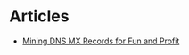 # Articles

* [Mining DNS MX Records for Fun and Profit](https://medium.com/@jason_trost/mining-dns-mx-records-for-fun-and-profit-7a069da9ee2d)